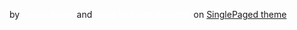 <i class="fa fa-angle-left" ></i><i class="fa fa-angle-right" ></i>  by <a style="color: white;" href="https://www.researchgate.net/profile/Daniel_Borek">Daniel Borek</a> and 
<a style="color: white;" href="https://www.researchgate.net/profile/Sofie_Van_Den_Bossche2">Sofie Van Den Bossche</a> on [SinglePaged theme](https://github.com/t413/SinglePaged)

